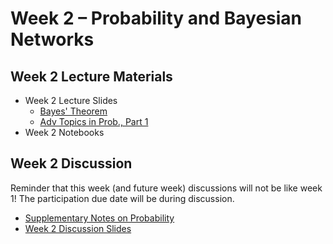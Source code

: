 # Week 2 – Probability and Bayesian Networks

## Week 2 Lecture Materials

- Week 2 Lecture Slides
  - [Bayes' Theorem](https://drive.google.com/file/d/1j2C60MW0au1z6uCwX-2VD4yAjKo-UbDB/view?usp=sharing)
  - [Adv Topics in Prob., Part 1](https://drive.google.com/file/d/1tl_zNgYVPxB8C08uzz5K6LANhl9Ntzmm/view?usp=sharing)
- Week 2 Notebooks

## Week 2 Discussion

Reminder that this week (and future week) discussions will not be like week 1!
The participation due date will be during discussion.

- [Supplementary Notes on Probability](https://drive.google.com/file/d/1v0eUQrGOtc_1xlUz3PV1Xjyj6Yg36_53/view?usp=drive_link)
- [Week 2 Discussion Slides](https://drive.google.com/file/d/1YJrfNfi2LFQd1DQT19c52jOFlnxgeOgs/view?usp=sharing)
